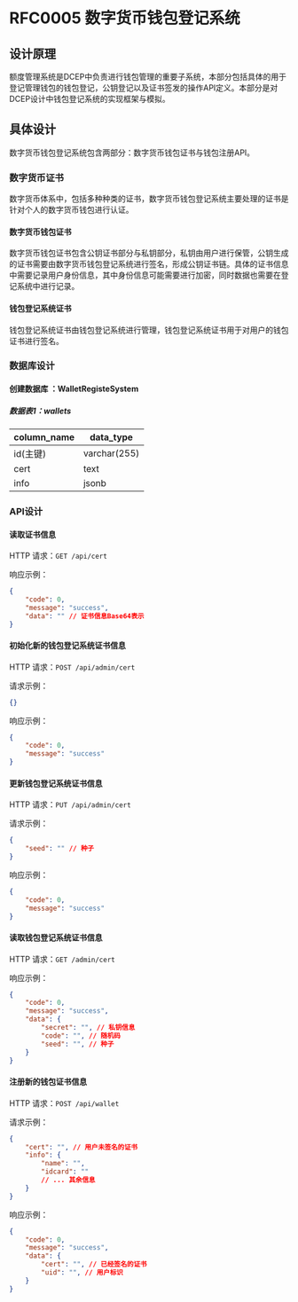# RFC0005 数字货币钱包登记系统

## 设计原理

额度管理系统是DCEP中负责进行钱包管理的重要子系统，本部分包括具体的用于登记管理钱包的钱包登记，公钥登记以及证书签发的操作API定义。本部分是对DCEP设计中钱包登记系统的实现框架与模拟。

## 具体设计

数字货币钱包登记系统包含两部分：数字货币钱包证书与钱包注册API。

### 数字货币证书

数字货币体系中，包括多种种类的证书，数字货币钱包登记系统主要处理的证书是针对个人的数字货币钱包进行认证。

#### 数字货币钱包证书

数字货币钱包证书包含公钥证书部分与私钥部分，私钥由用户进行保管，公钥生成的证书需要由数字货币钱包登记系统进行签名，形成公钥证书链。具体的证书信息中需要记录用户身份信息，其中身份信息可能需要进行加密，同时数据也需要在登记系统中进行记录。

#### 钱包登记系统证书

钱包登记系统证书由钱包登记系统进行管理，钱包登记系统证书用于对用户的钱包证书进行签名。

### 数据库设计

#### 创建数据库 ：WalletRegisteSystem

##### 数据表1：wallets

| column_name | data_type    |
| ----------- | ------------ |
| id(主键)    | varchar(255) |
| cert        | text         |
| info        | jsonb        |



### API设计

#### 读取证书信息

HTTP 请求：`GET /api/cert`

响应示例：

```json
{
    "code": 0,
    "message": "success",
    "data": "" // 证书信息Base64表示
}
```

#### 初始化新的钱包登记系统证书信息

HTTP 请求：`POST /api/admin/cert`

请求示例：

```json
{}
```

响应示例：

```json
{
    "code": 0,
    "message": "success"
}
```

#### 更新钱包登记系统证书信息

HTTP 请求：`PUT /api/admin/cert`

请求示例：

```json
{
	"seed": "" // 种子
}
```

响应示例：

```json
{
    "code": 0,
    "message": "success"
}
```

#### 读取钱包登记系统证书信息

HTTP 请求：`GET /admin/cert`

响应示例：

```json
{
    "code": 0,
    "message": "success",
    "data": {
        "secret": "", // 私钥信息
        "code": "", // 随机码
        "seed": "", // 种子
    }
}
```

#### 注册新的钱包证书信息

HTTP 请求：`POST /api/wallet`

请求示例：

```json
{
    "cert": "", // 用户未签名的证书
    "info": {
        "name": "",
        "idcard": ""
        // ... 其余信息
    }
}
```

响应示例：

```json
{
    "code": 0,
    "message": "success",
    "data": {
        "cert": "", // 已经签名的证书
        "uid": "", // 用户标识
    }
}
```
